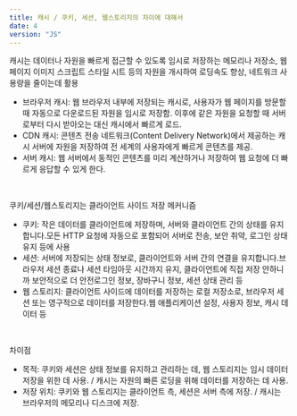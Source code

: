 ```yaml
---
title: 캐시 / 쿠키, 세션, 웹스토리지의 차이에 대해서
date: 4
version: "JS"
---
```


캐시는 데이터나 자원을 빠르게 접근할 수 있도록 임시로 저장하는 메모리나 저장소, 웹페이지 이미지 스크립트 스타일 시트 등의 자원을 개시하여 로딩속도 향상, 네트워크 사용량을 줄이는데 활용

* 브라우저 캐시: 웹 브라우저 내부에 저장되는 캐시로, 사용자가 웹 페이지를 방문할 때 자동으로 다운로드된 자원을 임시로 저장함. 이후에 같은 자원을 요청할 때 서버로부터 다시 받아오는 대신 캐시에서 빠르게 로드.
* CDN 캐시: 콘텐츠 전송 네트워크(Content Delivery Network)에서 제공하는 캐시 서버에 자원을 저장하여 전 세계의 사용자에게 빠르게 콘텐츠를 제공.
* 서버 캐시: 웹 서버에서 동적인 콘텐츠를 미리 계산하거나 저장하여 웹 요청에 더 빠르게 응답할 수 있게 한다.

<br/>

쿠키/세션/웹스토리지는 클라이언트 사이드 저장 메커니즘

* 쿠키: 작은 데이터를 클라이언트에 저장하며, 서버와 클라이언트 간의 상태를 유지합니다.모든 HTTP 요청에 자동으로 포함되어 서버로 전송, 보안 취약, 로그인 상태 유지 등에 사용
* 세션: 서버에 저장되는 상태 정보로, 클라이언트와 서버 간의 연결을 유지합니다.브라우저 세션 종료나 세션 타임아웃 시간까지 유지, 클라이언트에 직접 저장 안하니까 보안적으로 더 안전로그인 정보, 장바구니 정보, 세션 상태 관리 등
* 웹 스토리지: 클라이언트 사이드에 데이터를 저장하는 로컬 저장소로, 브라우저 세션 또는 영구적으로 데이터를 저장한다.웹 애플리케이션 설정, 사용자 정보, 캐시 데이터 등

<br/>

차이점

- 목적: 쿠키와 세션은 상태 정보를 유지하고 관리하는 데, 웹 스토리지는 임시 데이터 저장을 위한 데 사용. / 캐시는 자원의 빠른 로딩을 위해 데이터를 저장하는 데 사용.
- 저장 위치: 쿠키와 웹 스토리지는 클라이언트 측, 세션은 서버 측에 저장. / 캐시는 브라우저의 메모리나 디스크에 저장.
